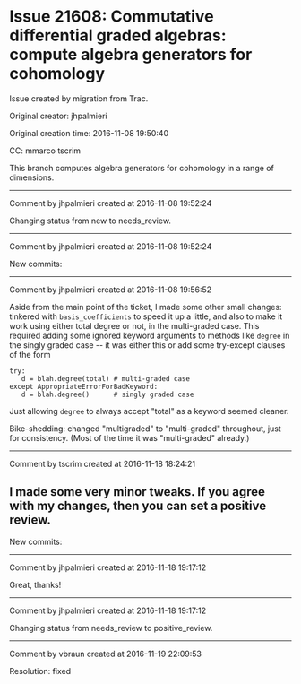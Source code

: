 # Issue 21608: Commutative differential graded algebras: compute algebra generators for cohomology

Issue created by migration from Trac.

Original creator: jhpalmieri

Original creation time: 2016-11-08 19:50:40

CC:  mmarco tscrim

This branch computes algebra generators for cohomology in a range of dimensions.


---

Comment by jhpalmieri created at 2016-11-08 19:52:24

Changing status from new to needs_review.


---

Comment by jhpalmieri created at 2016-11-08 19:52:24

New commits:


---

Comment by jhpalmieri created at 2016-11-08 19:56:52

Aside from the main point of the ticket, I made some other small changes: tinkered with `basis_coefficients` to speed it up a little, and also to make it work using either total degree or not, in the multi-graded case. This required adding some ignored keyword arguments to methods like `degree` in the singly graded case -- it was either this or add some try-except clauses of the form

```
try:
   d = blah.degree(total) # multi-graded case
except AppropriateErrorForBadKeyword:
   d = blah.degree()      # singly graded case
```

Just allowing `degree` to always accept "total" as a keyword seemed cleaner.

Bike-shedding: changed "multigraded" to "multi-graded" throughout, just for consistency. (Most of the time it was "multi-graded" already.)


---

Comment by tscrim created at 2016-11-18 18:24:21

I made some very minor tweaks. If you agree with my changes, then you can set a positive review.
----
New commits:


---

Comment by jhpalmieri created at 2016-11-18 19:17:12

Great, thanks!


---

Comment by jhpalmieri created at 2016-11-18 19:17:12

Changing status from needs_review to positive_review.


---

Comment by vbraun created at 2016-11-19 22:09:53

Resolution: fixed
